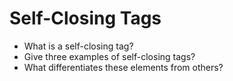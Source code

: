 # Self-Closing Tags

* What is a self-closing tag?
* Give three examples of self-closing tags?
* What differentiates these elements from others?
